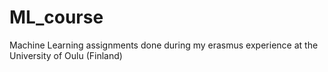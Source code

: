 # ML_course
Machine Learning assignments done during my erasmus experience at the University of Oulu (Finland) 
